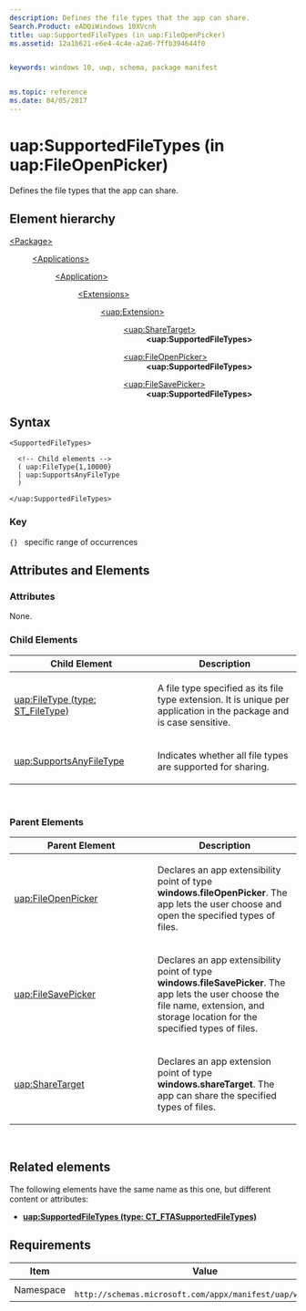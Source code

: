 ```yaml
---
description: Defines the file types that the app can share.
Search.Product: eADQiWindows 10XVcnh
title: uap:SupportedFileTypes (in uap:FileOpenPicker)
ms.assetid: 12a1b621-e6e4-4c4e-a2a6-7ffb394644f0


keywords: windows 10, uwp, schema, package manifest


ms.topic: reference
ms.date: 04/05/2017
---
```


# uap:SupportedFileTypes (in uap:FileOpenPicker)


Defines the file types that the app can share.

## Element hierarchy

<dl>
<dt><a href="element-package.md">&lt;Package&gt;</a></dt>
<dd>
<dl>
<dt><a href="element-applications.md">&lt;Applications&gt;</a></dt>
<dd>
<dl>
<dt><a href="element-application.md">&lt;Application&gt;</a></dt>
<dd>
<dl>
<dt><a href="element-1-extensions.md">&lt;Extensions&gt;</a></dt>
<dd>
<dl>
<dt><a href="element-uap-extension.md">&lt;uap:Extension&gt;</a></dt>
<dd>
<dl>
<dt><a href="element-uap-sharetarget.md">&lt;uap:ShareTarget&gt;</a></dt>
<dd><b>&lt;uap:SupportedFileTypes&gt;</b></dd>
</dl>
<dl>
<dt><a href="element-uap-fileopenpicker.md">&lt;uap:FileOpenPicker&gt;</a></dt>
<dd><b>&lt;uap:SupportedFileTypes&gt;</b></dd>
</dl>
<dl>
<dt><a href="element-uap-filesavepicker.md">&lt;uap:FileSavePicker&gt;</a></dt>
<dd><b>&lt;uap:SupportedFileTypes&gt;</b></dd>
</dl>
</dd>
</dl>
</dd>
</dl>
</dd>
</dl>
</dd>
</dl>
</dd>
</dl>

## Syntax

``` syntax
<SupportedFileTypes>

  <!-- Child elements -->
  ( uap:FileType{1,10000}
  | uap:SupportsAnyFileType
  )

</uap:SupportedFileTypes>
```

### Key

`{}`   specific range of occurrences
## Attributes and Elements


### Attributes

None.

### Child Elements

<table>
<colgroup>
<col width="50%" />
<col width="50%" />
</colgroup>
<thead>
<tr class="header">
<th>Child Element</th>
<th>Description</th>
</tr>
</thead>
<tbody>
<tr class="odd">
<td><a href="element-2-uap-filetype.md">uap:FileType (type: ST_FileType)</a> </td>
<td><p>A file type specified as its file type extension. It is unique per application in the package and is case sensitive.</p></td>
</tr>
<tr class="even">
<td><a href="element-1-uap-supportsanyfiletype.md">uap:SupportsAnyFileType</a> </td>
<td><p>Indicates whether all file types are supported for sharing.</p></td>
</tr>
</tbody>
</table>

 

### Parent Elements

<table>
<colgroup>
<col width="50%" />
<col width="50%" />
</colgroup>
<thead>
<tr class="header">
<th>Parent Element</th>
<th>Description</th>
</tr>
</thead>
<tbody>
<tr class="odd">
<td><a href="element-uap-fileopenpicker.md">uap:FileOpenPicker</a> </td>
<td><p>Declares an app extensibility point of type <strong>windows.fileOpenPicker</strong>. The app lets the user choose and open the specified types of files.</p></td>
</tr>
<tr class="even">
<td><a href="element-uap-filesavepicker.md">uap:FileSavePicker</a> </td>
<td><p>Declares an app extensibility point of type <strong>windows.fileSavePicker</strong>. The app lets the user choose the file name, extension, and storage location for the specified types of files.</p></td>
</tr>
<tr class="odd">
<td><a href="element-uap-sharetarget.md">uap:ShareTarget</a> </td>
<td><p>Declares an app extension point of type <strong>windows.shareTarget</strong>. The app can share the specified types of files.</p></td>
</tr>
</tbody>
</table>

 

## Related elements


The following elements have the same name as this one, but different content or attributes:

-   **[uap:SupportedFileTypes (type: CT_FTASupportedFileTypes)](element-uap-supportedfiletypes.md)**

## Requirements

| Item  | Value  |
|--|--|
| Namespace | `	http://schemas.microsoft.com/appx/manifest/uap/windows10` |


 

 



